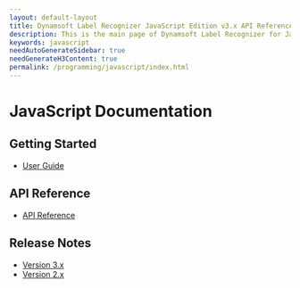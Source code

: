 ```yaml
---
layout: default-layout
title: Dynamsoft Label Recognizer JavaScript Edition v3.x API Reference - Main Page
description: This is the main page of Dynamsoft Label Recognizer for JavaScript Language.
keywords: javascript
needAutoGenerateSidebar: true
needGenerateH3Content: true
permalink: /programming/javascript/index.html
---
```


# JavaScript Documentation

## Getting Started

- [User Guide](user-guide/index.md)

## API Reference

- [API Reference](api-reference/index.md)

## Release Notes

- [Version 3.x](release-notes/javascript-3.html)
- [Version 2.x](release-notes/javascript-2.html)
